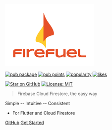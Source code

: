 <img src="https://raw.githubusercontent.com/SupposedlySam/firefuel/main/docs/assets/firefuel_logo.png" height="200" alt="Firefuel" />

[![pub package](https://img.shields.io/pub/v/firefuel.svg)](https://pub.dev/packages/firefuel) 
[![pub points](https://badges.bar/firefuel/pub%20points)](https://pub.dev/packages/firefuel/score) 
[![popularity](https://badges.bar/firefuel/popularity)](https://pub.dev/packages/firefuel/score) 
[![likes](https://badges.bar/firefuel/likes)](https://pub.dev/packages/firefuel/score) 

[![Star on GitHub](https://img.shields.io/github/stars/SupposedlySam/firefuel.svg?style=flat&logo=github&colorB=deeppink&label=stars)](https://github.com/SupposedlySam/firefuel)
[![License: MIT](https://img.shields.io/badge/license-MIT-purple.svg)](https://opensource.org/licenses/MIT)

> Firebase Cloud Firestore, the easy way

Simple -- Intuitive -- Consistent
- For Flutter and Cloud Firestore

<p class="buttons">    
    <a href="https://github.com/SupposedlySam/firefuel/" target="_blank" rel="noopener">GitHub</a>
    <a href="#/gettingstarted">Get Started</a>    
</p>